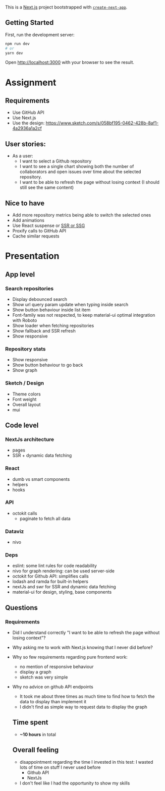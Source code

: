 This is a [Next.js](https://nextjs.org/) project bootstrapped with [`create-next-app`](https://github.com/vercel/next.js/tree/canary/packages/create-next-app).

## Getting Started

First, run the development server:

```bash
npm run dev
# or
yarn dev
```

Open [http://localhost:3000](http://localhost:3000) with your browser to see the result.


# Assignment

## Requirements

- Use GitHub API
- Use Next.js
- Use the design: https://www.sketch.com/s/058bf195-0462-428b-8af1-4a2936a1a2cf

## User stories:

- As a user:
  - I want to select a Github repository  
  - I want to see a single chart showing both the number of collaborators and open issues over time about the selected repository.
  - I want to be able to refresh the page without losing context (I should still see the same content)
  
  
## Nice to have

- Add more repository metrics being able to switch the selected ones
- Add animations
- Use React suspense or [SSR or SSG](https://nextjs.org/docs/basic-features/typescript#static-generation-and-server-side-rendering)
- Proxify calls to GitHub API
- Cache similar requests

# Presentation

## App level

### Search repositories

- Display debounced search
- Show url query param update when typing inside search
- Show button behaviour inside list item
- Font-family was not respected, to keep material-ui optimal integration with Roboto
- Show loader when fetching repositories
- Show fallback and SSR refresh
- Show responsive

### Repository stats

- Show responsive
- Show button behaviour to go back
- Show graph

### Sketch / Design

- Theme colors
- Font weight
- Overall layout
- mui

## Code level

### NextJs architecture

- pages
- SSR + dynamic data fetching

### React

- dumb vs smart components
- helpers
- hooks

### API

- octokit calls
  - paginate to fetch all data

### Dataviz

- nivo

### Deps

- eslint: some lint rules for code readability
- nivo for graph rendering: can be used server-side
- octokit for Github API: simplifies calls
- lodash and ramda for built-in helpers
- nextJs and swr for SSR and dynamic data fetching
- material-ui for design, styling, base components

## Questions

### Requirements

- Did I understand correctly "I want to be able to refresh the page without losing context"?
- Why asking me to work with Next.js knowing that I never did before?
- Why so few requirements regarding pure frontend work:
  - no mention of responsive behaviour
  - display a graph
  - sketch was very simple
- Why no advice on github API endpoints
  - It took me about three times as much time to find how to fetch the data to display than implement it
  - I didn't find as simple way to request data to display the graph


  ## Time spent

  - **~10 hours** in total

  ## Overall feeling

  - disappointment regarding the time I invested in this test: I wasted lots of time on stuff I never used before
    - Github API
    - NextJs
  - I don't feel like I had the opportunity to show my skills

